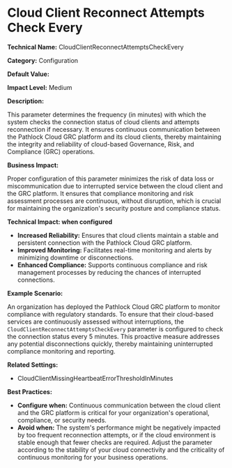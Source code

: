 # Cloud Client Reconnect Attempts Check Every

**Technical Name:** CloudClientReconnectAttemptsCheckEvery

**Category:** Configuration

**Default Value:**

**Impact Level:** Medium

**Description:** 

This parameter determines the frequency (in minutes) with which the system checks the connection status of cloud clients and attempts reconnection if necessary. It ensures continuous communication between the Pathlock Cloud GRC platform and its cloud clients, thereby maintaining the integrity and reliability of cloud-based Governance, Risk, and Compliance (GRC) operations.

**Business Impact:**

Proper configuration of this parameter minimizes the risk of data loss or miscommunication due to interrupted service between the cloud client and the GRC platform. It ensures that compliance monitoring and risk assessment processes are continuous, without disruption, which is crucial for maintaining the organization's security posture and compliance status.

**Technical Impact: when configured**

- **Increased Reliability:** Ensures that cloud clients maintain a stable and persistent connection with the Pathlock Cloud GRC platform.
- **Improved Monitoring:** Facilitates real-time monitoring and alerts by minimizing downtime or disconnections.
- **Enhanced Compliance:** Supports continuous compliance and risk management processes by reducing the chances of interrupted connections.

**Example Scenario:**

An organization has deployed the Pathlock Cloud GRC platform to monitor compliance with regulatory standards. To ensure that their cloud-based services are continuously assessed without interruptions, the `CloudClientReconnectAttemptsCheckEvery` parameter is configured to check the connection status every 5 minutes. This proactive measure addresses any potential disconnections quickly, thereby maintaining uninterrupted compliance monitoring and reporting.

**Related Settings:**

- CloudClientMissingHeartbeatErrorThresholdInMinutes

**Best Practices:** 

- **Configure when:** Continuous communication between the cloud client and the GRC platform is critical for your organization's operational, compliance, or security needs.
- **Avoid when:** The system's performance might be negatively impacted by too frequent reconnection attempts, or if the cloud environment is stable enough that fewer checks are required. Adjust the parameter according to the stability of your cloud connectivity and the criticality of continuous monitoring for your business operations.